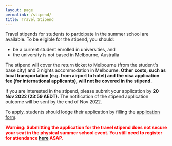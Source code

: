```yaml
---
layout: page
permalink: /stipend/
title: Travel Stipend
---
```


Travel stipends for students to participate in the summer school are available. To be eligible for the stipend, you should:

* be a current student enrolled in universities, and
* the university is not based in Melbourne, Australia

The stipend will cover the return ticket to Melbourne (from the student's base city) and 3 nights accommodation in Melbourne. **Other costs, such as local transportation (e.g. from airport to hotel) and the visa application fee (for international applicants), will not be covered in the stipend.**

If you are interested in the stipend, please submit your application by **20 Nov 2022 (23:59 AEDT).** 
The notification of the stipend application outcome will be sent by the end of Nov 2022.

To apply, students should lodge their application by filling the [application form](https://docs.google.com/forms/d/e/1FAIpQLScsVIYLPbneVMJo-kXPnX3cGEmF218muw9xVlzFbF0FEjidTw/viewform). 

<span style="color:red">**Warning: Submitting the application for the travel stipend does not secure your seat in the physical summer school event. 
You still need to register for attendance [here](https://acesummerschool.github.io/registration/) ASAP.**</span>

